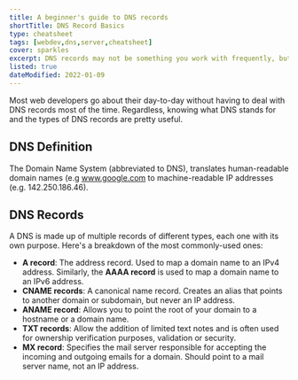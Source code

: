 ```yaml
---
title: A beginner's guide to DNS records
shortTitle: DNS Record Basics
type: cheatsheet
tags: [webdev,dns,server,cheatsheet]
cover: sparkles
excerpt: DNS records may not be something you work with frequently, but having a basic understanding can be highly beneficial.
listed: true
dateModified: 2022-01-09
---
```


Most web developers go about their day-to-day without having to deal with DNS records most of the time. Regardless, knowing what DNS stands for and the types of DNS records are pretty useful.

## DNS Definition

The Domain Name System (abbreviated to DNS), translates human-readable domain names (e.g www.google.com to machine-readable IP addresses (e.g. 142.250.186.46).

## DNS Records

A DNS is made up of multiple records of different types, each one with its own purpose. Here's a breakdown of the most commonly-used ones:

- **A record**: The address record. Used to map a domain name to an IPv4 address. Similarly, the **AAAA record** is used to map a domain name to an IPv6 address.
- **CNAME records**: A canonical name record. Creates an alias that points to another domain or subdomain, but never an IP address.
- **ANAME record**: Allows you to point the root of your domain to a hostname or a domain name.
- **TXT records**: Allow the addition of limited text notes and is often used for ownership verification purposes, validation or security.
- **MX record**: Specifies the mail server responsible for accepting the incoming and outgoing emails for a domain. Should point to a mail server name, not an IP address.
